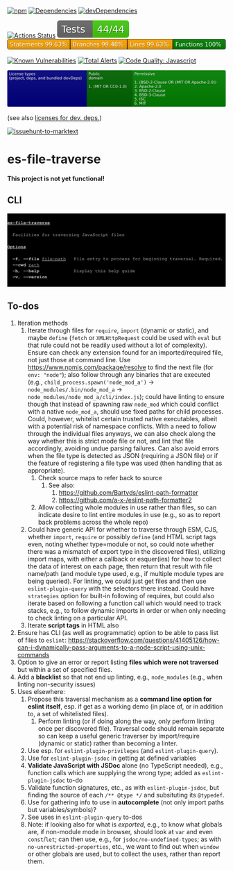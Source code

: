 [![npm](https://img.shields.io/npm/v/es-file-traverse.svg)](https://www.npmjs.com/package/es-file-traverse)
[![Dependencies](https://img.shields.io/david/brettz9/es-file-traverse.svg)](https://david-dm.org/brettz9/es-file-traverse)
[![devDependencies](https://img.shields.io/david/dev/brettz9/es-file-traverse.svg)](https://david-dm.org/brettz9/es-file-traverse?type=dev)

[![Actions Status](https://github.com/brettz9/es-file-traverse/workflows/Node%20CI/badge.svg)](https://github.com/brettz9/es-file-traverse/actions)
[![testing badge](https://raw.githubusercontent.com/brettz9/es-file-traverse/master/badges/tests-badge.svg?sanitize=true)](badges/tests-badge.svg)
[![coverage badge](https://raw.githubusercontent.com/brettz9/es-file-traverse/master/badges/coverage-badge.svg?sanitize=true)](badges/coverage-badge.svg)
<!--
[![Actions Status](https://github.com/brettz9/es-file-traverse/workflows/Coverage/badge.svg)](https://github.com/brettz9/es-file-traverse/actions)
-->

[![Known Vulnerabilities](https://snyk.io/test/github/brettz9/es-file-traverse/badge.svg)](https://snyk.io/test/github/brettz9/es-file-traverse)
[![Total Alerts](https://img.shields.io/lgtm/alerts/g/brettz9/es-file-traverse.svg?logo=lgtm&logoWidth=18)](https://lgtm.com/projects/g/brettz9/es-file-traverse/alerts)
[![Code Quality: Javascript](https://img.shields.io/lgtm/grade/javascript/g/brettz9/es-file-traverse.svg?logo=lgtm&logoWidth=18)](https://lgtm.com/projects/g/brettz9/es-file-traverse/context:javascript)

<!--[![License](https://img.shields.io/npm/l/es-file-traverse.svg)](LICENSE-MIT.txt)-->
[![Licenses badge](https://raw.githubusercontent.com/brettz9/es-file-traverse/master/badges/licenses-badge.svg?sanitize=true)](badges/licenses-badge.svg)

(see also [licenses for dev. deps.](https://raw.githubusercontent.com/brettz9/es-file-traverse/master/badges/licenses-badge-dev.svg?sanitize=true))

[![issuehunt-to-marktext](https://issuehunt.io/static/embed/issuehunt-button-v1.svg)](https://issuehunt.io/r/brettz9/es-file-traverse)

# es-file-traverse

**This project is not yet functional!**

## CLI

![doc-includes/cli.svg](doc-includes/cli.svg)

## To-dos

1. Iteration methods
    1. Iterate through files for `require`, `import` (dynamic or static), and maybe
        `define` (`fetch` or `XMLHttpRequest` could be used with `eval` but that
        rule could not be readily used without a lot of complexity). Ensure can
        check any extension found for an imported/required file, not
        just those at command line. Use <https://www.npmjs.com/package/resolve>
        to find the next file (for `env: "node"`); also follow through
        any binaries that are executed (e.g.,
        `child_process.spawn('node_mod_a')` ->
        `node_modules/.bin/node_mod_a` ->
        `node_modules/node_mod_a/cli/index.js`); could have linting to ensure
        though that instead of spawning raw `node_mod` which could conflict with
        a native `node_mod_a`, should use fixed paths for child processes.
        Could, however, whitelist certain trusted native executables, albeit
        with a potential risk of namespace conflicts.
        With a need to follow through the individual files anyways, we can
        also check along the way whether this is strict mode file or not,
        and lint that file accordingly, avoiding undue parsing failures.
        Can also avoid errors when the file type is detected as JSON
        (requiring a JSON file) or if the feature of registering a file
        type was used (then handling that as appropriate).
        1. Check source maps to refer back to source
            1. See also:
                1. <https://github.com/Bartvds/eslint-path-formatter>
                1. <https://github.com/a-x-/eslint-path-formatter2>
        1. Allow collecting whole modules in use rather than files, so
            can indicate desire to lint entire modules in use (e.g.,
            so as to report back problems across the whole repo)
    1. Could have generic API for whether to traverse through ESM, CJS, whether
         `import`, `require` or possibly `define` (and HTML script tags even,
         noting whether type=module or not, so could note whether there was a
         mismatch of export type in the discovered files), utilizing import maps,
         with either a callback or esquer(ies) for how
         to collect the data of interest on each page, then return that result
         with file name/path (and module type used, e.g., if multiple module types
         are being queried). For linting, we could just get files and then
         use `eslint-plugin-query` with the selectors there instead. Could have
         `strategies` option for built-in following of requires, but could also
         iterate based on following a function call which would need to
         track stacks, e.g., to follow dynamic imports in order or when only
         needing to check linting on a particular API.
    1. Iterate **script tags** in HTML also
1. Ensure has CLI (as well as programmatic) option to be able to pass list
    of files to `eslint`:
    <https://stackoverflow.com/questions/41405126/how-can-i-dynamically-pass-arguments-to-a-node-script-using-unix-commands>
1. Option to give an error or report listing **files which were not
    traversed** but within a set of specified files.
1. Add a **blacklist** so that not end up linting, e.g., `node_modules`
    (e.g., when linting non-security issues)
1. Uses elsewhere:
    1. Propose this traversal mechanism as a **command line option for
        eslint itself**, esp. if get as a working demo (in place of, or in
        addition to, a set of whitelisted files).
        1. Perform linting (or if doing along the way, only perform linting
            once per discovered file). Traversal code should remain
            separate so can keep a useful generic traverser by
            import/require (dynamic or static) rather than becoming a linter.
    1. Use esp. for `eslint-plugin-privileges` (and `eslint-plugin-query`).
    1. Use for `eslint-plugin-jsdoc` in getting at defined variables
    1. **Validate JavaScript with JSDoc** alone (no TypeScript needed),
        e.g., function calls which are supplying the wrong type; added
        as `eslint-plugin-jsdoc` to-do
    1. Validate function signatures, etc., as with `eslint-plugin-jsdoc`,
        but finding the source of each `/** @type */` and subsituting
        its `@typedef`.
    1. Use for gathering info to use in **autocomplete** (not only import
        paths but variables/symbols)?
    1. See uses in `eslint-plugin-query` to-dos
    1. Note: if looking also for what is *exported*, e.g., to know what
        globals are, if non-module mode in browser, should look at `var`
        and even `const`/`let`; can then use, e.g., for
        `jsdoc/no-undefined-types`; as with `no-unrestricted-properties`,
        etc., we want to find out when `window` or other globals are used,
        but to collect the uses, rather than report them.
